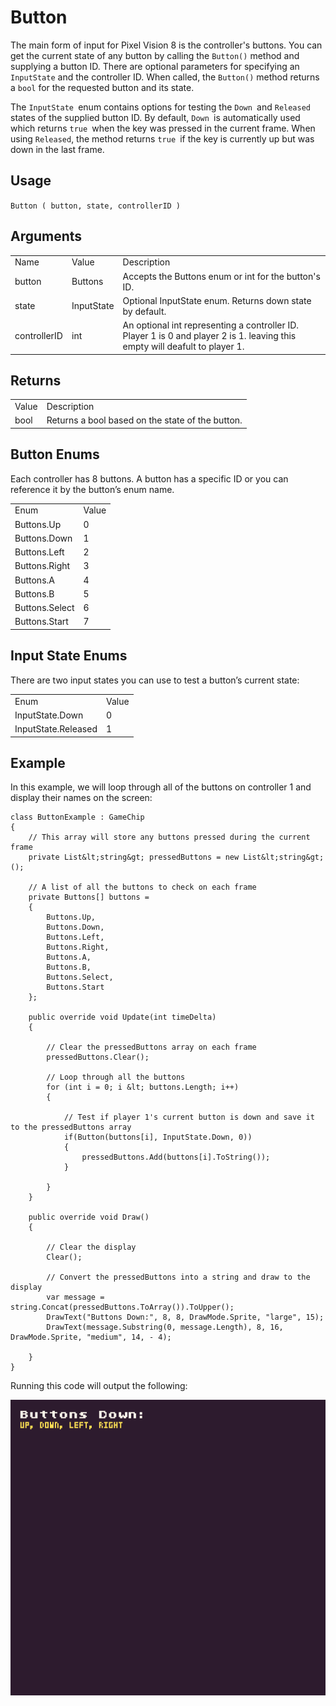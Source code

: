 # Button

The main form of input for Pixel Vision 8 is the controller's buttons. You can get the current state of any button by calling the `Button()` method and supplying a button ID. There are optional parameters for specifying an `InputState` and the controller ID. When called, the `Button()` method returns a `bool` for the requested button and its state. 

The `InputState `enum contains options for testing the `Down `and `Released `states of the supplied button ID. By default, `Down `is automatically used which returns `true `when the key was pressed in the current frame. When using `Released`, the method returns `true `if the key is currently up but was down in the last frame.

## Usage

`Button ( button, state, controllerID )`

## Arguments

<table>
  <tr>
    <td>Name</td>
    <td>Value</td>
    <td>Description</td>
  </tr>
  <tr>
    <td>button</td>
    <td>Buttons</td>
    <td>Accepts the Buttons enum or int for the button's ID.</td>
  </tr>
  <tr>
    <td>state</td>
    <td>InputState</td>
    <td>Optional InputState enum. Returns down state by default.</td>
  </tr>
  <tr>
    <td>controllerID</td>
    <td>int</td>
    <td>An optional int representing a controller ID. Player 1 is 0 and player 2 is 1. leaving this empty will deafult to player 1.</td>
  </tr>
</table>


## Returns

<table>
  <tr>
    <td>Value</td>
    <td>Description</td>
  </tr>
  <tr>
    <td>bool</td>
    <td>Returns a bool based on the state of the button.</td>
  </tr>
</table>


## Button Enums

Each controller has 8 buttons. A button has a specific ID or you can reference it by the button’s enum name.

 

<table>
  <tr>
    <td>Enum</td>
    <td>Value</td>
  </tr>
  <tr>
    <td>Buttons.Up</td>
    <td>0</td>
  </tr>
  <tr>
    <td>Buttons.Down</td>
    <td>1</td>
  </tr>
  <tr>
    <td>Buttons.Left</td>
    <td>2</td>
  </tr>
  <tr>
    <td>Buttons.Right</td>
    <td>3</td>
  </tr>
  <tr>
    <td>Buttons.A</td>
    <td>4</td>
  </tr>
  <tr>
    <td>Buttons.B</td>
    <td>5</td>
  </tr>
  <tr>
    <td>Buttons.Select</td>
    <td>6</td>
  </tr>
  <tr>
    <td>Buttons.Start</td>
    <td>7</td>
  </tr>
</table>


## Input State Enums

There are two input states you can use to test a button’s current state:

<table>
  <tr>
    <td>Enum</td>
    <td>Value</td>
  </tr>
  <tr>
    <td>InputState.Down</td>
    <td>0</td>
  </tr>
  <tr>
    <td>InputState.Released</td>
    <td>1</td>
  </tr>
</table>


## Example

In this example, we will loop through all of the buttons on controller 1 and display their names on the screen:

    class ButtonExample : GameChip
    {
        // This array will store any buttons pressed during the current frame
        private List&lt;string&gt; pressedButtons = new List&lt;string&gt;();

        // A list of all the buttons to check on each frame
        private Buttons[] buttons = 
        {
            Buttons.Up,
            Buttons.Down,
            Buttons.Left,
            Buttons.Right,
            Buttons.A,
            Buttons.B,
            Buttons.Select,
            Buttons.Start
        };

        public override void Update(int timeDelta)
        { 

            // Clear the pressedButtons array on each frame
            pressedButtons.Clear();

            // Loop through all the buttons
            for (int i = 0; i &lt; buttons.Length; i++)
            {
            
                // Test if player 1's current button is down and save it to the pressedButtons array
                if(Button(buttons[i], InputState.Down, 0))
                {
                    pressedButtons.Add(buttons[i].ToString());
                }

            }
        }

        public override void Draw()
        { 

            // Clear the display
            Clear();

            // Convert the pressedButtons into a string and draw to the display
            var message = string.Concat(pressedButtons.ToArray()).ToUpper();
            DrawText("Buttons Down:", 8, 8, DrawMode.Sprite, "large", 15);
            DrawText(message.Substring(0, message.Length), 8, 16, DrawMode.Sprite, "medium", 14, - 4);

        }
    }

Running this code will output the following:

<p style="text-align:center"><img src="images/ButtonOutput_image_0.png" /></p>



